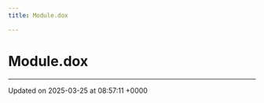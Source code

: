 ```yaml
---
title: Module.dox

---
```


# Module.dox








-------------------------------

Updated on 2025-03-25 at 08:57:11 +0000
